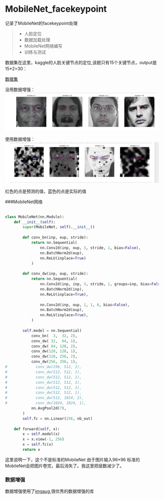 # MobileNet_facekeypoint
记录了MobileNet的facekeypoint处理

> * 人脸定位
> * 数据加载处理
> * MobileNet网络编写
> * 训练与测试

数据集在这里，kaggle的人脸关键节点的定位,该题只有15个关键节点，output是15*2=30：

[数据集](https://www.kaggle.com/c/facial-keypoints-detection)



没用数据增强：
![没用数据增强](./img.png)


使用数据增强：
![使用数据增强](./img-aug.png)


红色的点是预测的值，蓝色的点是实际的值



###MobileNet网络 

```python

class MobileNet(nn.Module):
    def __init__(self):
        super(MobileNet, self).__init__()

        def conv_bn(inp, oup, stride):
            return nn.Sequential(
                nn.Conv2d(inp, oup, 3, stride, 1, bias=False),
                nn.BatchNorm2d(oup),
                nn.ReLU(inplace=True)
            )

        def conv_dw(inp, oup, stride):
            return nn.Sequential(
                nn.Conv2d(inp, inp, 3, stride, 1, groups=inp, bias=False),
                nn.BatchNorm2d(inp),
                nn.ReLU(inplace=True),
    
                nn.Conv2d(inp, oup, 1, 1, 0, bias=False),
                nn.BatchNorm2d(oup),
                nn.ReLU(inplace=True),
            )

        self.model = nn.Sequential(
            conv_bn(  3,  32, 2), 
            conv_dw( 32,  64, 1),
            conv_dw( 64, 128, 2),
            conv_dw(128, 128, 1),
            conv_dw(128, 256, 2),
            conv_dw(256, 256, 1),
#             conv_dw(256, 512, 2),
#             conv_dw(512, 512, 1),
#             conv_dw(512, 512, 1),
#             conv_dw(512, 512, 1),
#             conv_dw(512, 512, 1),
#             conv_dw(512, 512, 1),
#             conv_dw(512, 1024, 2),
#             conv_dw(1024, 1024, 1),
            nn.AvgPool2d(7),
        )
        self.fc = nn.Linear(256, nb_out)

    def forward(self, x):
        x = self.model(x)
        x = x.view(-1, 256)
        x = self.fc(x)
        return x

```

这里说明一下，这个不是标准的MobileNet 由于图片输入96*96 标准的MobileNet会把图片卷完，最后消失了。我这里把层数减少了。


### 数据增强

数据增强使用了[imgaug](https://github.com/aleju/imgaug),很优秀的数据增强的库



